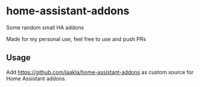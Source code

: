 # home-assistant-addons

Some random small HA addons

Made for my personal use, feel free to use and push PRs

## Usage

Add https://github.com/jaakla/home-assistant-addons as custom source for Home Assistant addons.
